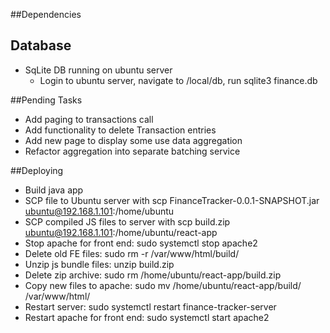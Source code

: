 
##Dependencies

## Database
- SqLite DB running on ubuntu server
  - Login to ubuntu server, navigate to /local/db, run sqlite3 finance.db
    

##Pending Tasks
- Add paging to transactions call
- Add functionality to delete Transaction entries
- Add new page to display some use data aggregation
- Refactor aggregation into separate batching service

##Deploying
- Build java app
- SCP file to Ubuntu server with scp FinanceTracker-0.0.1-SNAPSHOT.jar ubuntu@192.168.1.101:/home/ubuntu 
- SCP compiled JS files to server with scp build.zip ubuntu@192.168.1.101:/home/ubuntu/react-app
- Stop apache for front end: sudo systemctl stop apache2
- Delete old FE files: sudo rm -r /var/www/html/build/
- Unzip js bundle files: unzip build.zip
- Delete zip archive: sudo rm /home/ubuntu/react-app/build.zip
- Copy new files to apache: sudo mv /home/ubuntu/react-app/build/ /var/www/html/
- Restart server: sudo systemctl restart finance-tracker-server
- Restart apache for front end: sudo systemctl start apache2
  
    